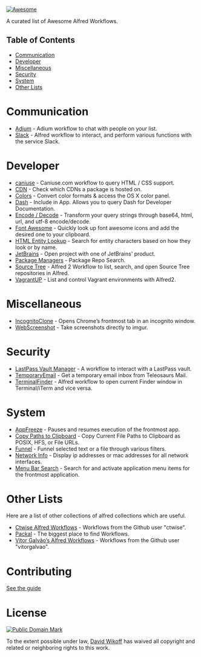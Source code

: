 [![Awesome](https://cdn.rawgit.com/sindresorhus/awesome/d7305f38d29fed78fa85652e3a63e154dd8e8829/media/badge.svg)](https://github.com/sindresorhus/awesome)

A curated list of Awesome Alfred Workflows.

## Table of Contents
- [Communication](#communication)
- [Developer](#developer)
- [Miscellaneous](#miscellaneous)
- [Security](#security)
- [System](#system)
- [Other Lists](#other-lists)

# Communication
- [Adium](http://www.alfredforum.com/topic/1274-adium-workflow/) - Adium workflow to chat with people on your list.
- [Slack](https://github.com/fspinillo/slackfred) - Alfred workflow to interact, and perform various functions with the service Slack.

# Developer
- [caniuse](https://github.com/willfarrell/alfred-caniuse-workflow) - Caniuse.com workflow to query HTML / CSS support.
- [CDN](https://github.com/willfarrell/alfred-cdn-workflow) - Check which CDNs a package is hosted on.
- [Colors](http://www.packal.org/workflow/colors) - Convert color formats & access the OS X color panel.
- [Dash](https://kapeli.com/dash) - Include in App. Allows you to query Dash for Developer Documentation.
- [Encode / Decode](https://github.com/willfarrell/alfred-encode-decode-workflow) - Transform your query strings through base64, html, url, and utf-8 encode/decode.
- [Font Awesome](https://github.com/ruedap/alfred2-font-awesome-workflow) - Quickly look up font awesome icons and add the desired one to your clipboard.
- [HTML Entity Lookup](https://github.com/ajgon/alfred2-html-entity-lookup) - Search for entity characters based on how they look or by name.
- [JetBrains](https://github.com/bchatard/jetbrains-alfred-workflow) - Open project with one of JetBrains' product.
- [Package Managers](https://github.com/willfarrell/alfred-pkgman-workflow) - Package Repo Search.
- [Source Tree](https://github.com/zhaocai/alfred2-sourcetree-workflow) - Alfred 2 Workflow to list, search, and open Source Tree repositories in Alfred.
- [VagrantUP](https://github.com/m1keil/alfred-vagrant-workflow) - List and control Vagrant environments with Alfred2.

# Miscellaneous
- [IncognitoClone](http://www.packal.org/workflow/incognitoclone) - Opens Chrome’s frontmost tab in an incognito window.
- [WebScreenshot](http://www.packal.org/workflow/webscreenshot) - Take screenshots directly to imgur.

# Security
- [LastPass Vault Manager](https://github.com/bachya/lp-vault-manager) - A workflow to interact with a LastPass vault.
- [TemporaryEmail](http://www.packal.org/workflow/temporaryemail) - Get a temporary email inbox from Teleosaurs Mail.
- [TerminalFinder](https://github.com/LeEnno/alfred-terminalfinder) - Alfred workflow to open current Finder window in Terminal/iTerm and vice versa.

# System
- [AppFreeze](http://www.packal.org/workflow/appfreeze) - Pauses and resumes execution of the frontmost app.
- [Copy Paths to Clipboard](https://github.com/franzheidl/copy-paths-to-clipboard) - Copy Current File Paths to Clipboard as POSIX, HFS, or File URLs.
- [Funnel](http://www.packal.org/workflow/funnel) - Funnel selected text or a file through various filters.
- [Network Info](http://www.packal.org/workflow/network-info) -  Display ip addresses or mac addresses for all network interfaces.
- [Menu Bar Search](http://www.packal.org/workflow/menu-bar-search) - Search for and activate application menu items for the frontmost application.

# Other Lists
Here are a list of other collections of alfred collections which are useful.

- [Ctwise Alfred Workflows](https://github.com/ctwise/alfred-workflows) - Workflows from the Github user "ctwise".
- [Packal](http://www.packal.org/) - The biggest place to find Workflows.
- [Vítor Galvão’s Alfred Workflows](https://github.com/vitorgalvao/alfred-workflows/) - Workflows from the Github user "vitorgalvao".

# Contributing
[See the guide](https://github.com/derimagia/awesome-alfred-workflows/blob/master/CONTRIBUTING.md)

# License
<a rel="license" href="http://creativecommons.org/publicdomain/mark/1.0/">
<img src="https://licensebuttons.net/p/mark/1.0/88x31.png"
     style="border-style: none;" alt="Public Domain Mark" />
</a>

To the extent possible under law, [David Wikoff](https://github.com/derimagia) has waived all copyright and related or neighboring rights to this work.
